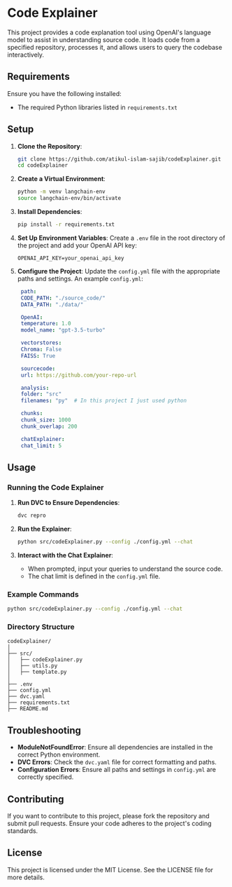 # Code Explainer

This project provides a code explanation tool using OpenAI's language model to assist in understanding source code. It loads code from a specified repository, processes it, and allows users to query the codebase interactively.

## Requirements
Ensure you have the following installed:
- The required Python libraries listed in `requirements.txt`

## Setup

1. **Clone the Repository**:
   ```sh
   git clone https://github.com/atikul-islam-sajib/codeExplainer.git
   cd codeExplainer
   ```

2. **Create a Virtual Environment**:
   ```sh
   python -m venv langchain-env
   source langchain-env/bin/activate
   ```

3. **Install Dependencies**:
   ```sh
   pip install -r requirements.txt
   ```

4. **Set Up Environment Variables**:
   Create a `.env` file in the root directory of the project and add your OpenAI API key:
   ```
   OPENAI_API_KEY=your_openai_api_key
   ```

5. **Configure the Project**:
   Update the `config.yml` file with the appropriate paths and settings. An example `config.yml`:
   ```yaml
    path:
    CODE_PATH: "./source_code/"
    DATA_PATH: "./data/"

    OpenAI:
    temperature: 1.0
    model_name: "gpt-3.5-turbo"

    vectorstores:
    Chroma: False
    FAISS: True

    sourcecode:
    url: https://github.com/your-repo-url

    analysis:
    folder: "src"
    filenames: "py"  # In this project I just used python

    chunks:
    chunk_size: 1000
    chunk_overlap: 200

    chatExplainer:
    chat_limit: 5
   ```

## Usage

### Running the Code Explainer

1. **Run DVC to Ensure Dependencies**:
   ```sh
   dvc repro
   ```

2. **Run the Explainer**:
   ```sh
   python src/codeExplainer.py --config ./config.yml --chat
   ```

3. **Interact with the Chat Explainer**:
   - When prompted, input your queries to understand the source code.
   - The chat limit is defined in the `config.yml` file.

### Example Commands

```sh
python src/codeExplainer.py --config ./config.yml --chat
```

### Directory Structure

```
codeExplainer/
│
├── src/
│   ├── codeExplainer.py
│   ├── utils.py
│   ├── template.py
│
├── .env
├── config.yml
├── dvc.yaml
├── requirements.txt
├── README.md
```

## Troubleshooting

- **ModuleNotFoundError**: Ensure all dependencies are installed in the correct Python environment.
- **DVC Errors**: Check the `dvc.yaml` file for correct formatting and paths.
- **Configuration Errors**: Ensure all paths and settings in `config.yml` are correctly specified.

## Contributing

If you want to contribute to this project, please fork the repository and submit pull requests. Ensure your code adheres to the project's coding standards.

## License

This project is licensed under the MIT License. See the LICENSE file for more details.